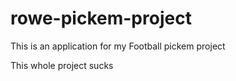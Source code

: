 rowe-pickem-project
===================

This is an application for my Football pickem project

This whole project sucks
